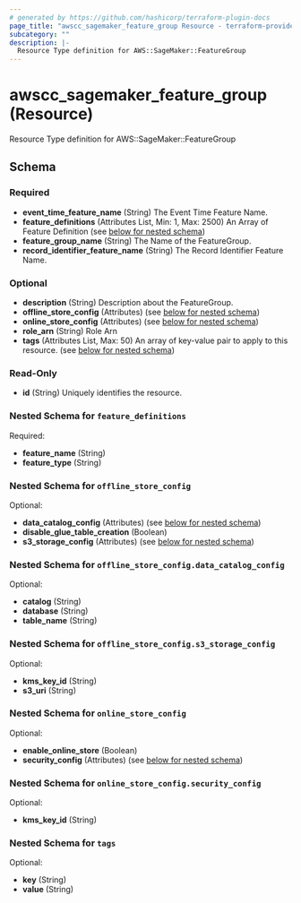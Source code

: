```yaml
---
# generated by https://github.com/hashicorp/terraform-plugin-docs
page_title: "awscc_sagemaker_feature_group Resource - terraform-provider-awscc"
subcategory: ""
description: |-
  Resource Type definition for AWS::SageMaker::FeatureGroup
---
```


# awscc_sagemaker_feature_group (Resource)

Resource Type definition for AWS::SageMaker::FeatureGroup



<!-- schema generated by tfplugindocs -->
## Schema

### Required

- **event_time_feature_name** (String) The Event Time Feature Name.
- **feature_definitions** (Attributes List, Min: 1, Max: 2500) An Array of Feature Definition (see [below for nested schema](#nestedatt--feature_definitions))
- **feature_group_name** (String) The Name of the FeatureGroup.
- **record_identifier_feature_name** (String) The Record Identifier Feature Name.

### Optional

- **description** (String) Description about the FeatureGroup.
- **offline_store_config** (Attributes) (see [below for nested schema](#nestedatt--offline_store_config))
- **online_store_config** (Attributes) (see [below for nested schema](#nestedatt--online_store_config))
- **role_arn** (String) Role Arn
- **tags** (Attributes List, Max: 50) An array of key-value pair to apply to this resource. (see [below for nested schema](#nestedatt--tags))

### Read-Only

- **id** (String) Uniquely identifies the resource.

<a id="nestedatt--feature_definitions"></a>
### Nested Schema for `feature_definitions`

Required:

- **feature_name** (String)
- **feature_type** (String)


<a id="nestedatt--offline_store_config"></a>
### Nested Schema for `offline_store_config`

Optional:

- **data_catalog_config** (Attributes) (see [below for nested schema](#nestedatt--offline_store_config--data_catalog_config))
- **disable_glue_table_creation** (Boolean)
- **s3_storage_config** (Attributes) (see [below for nested schema](#nestedatt--offline_store_config--s3_storage_config))

<a id="nestedatt--offline_store_config--data_catalog_config"></a>
### Nested Schema for `offline_store_config.data_catalog_config`

Optional:

- **catalog** (String)
- **database** (String)
- **table_name** (String)


<a id="nestedatt--offline_store_config--s3_storage_config"></a>
### Nested Schema for `offline_store_config.s3_storage_config`

Optional:

- **kms_key_id** (String)
- **s3_uri** (String)



<a id="nestedatt--online_store_config"></a>
### Nested Schema for `online_store_config`

Optional:

- **enable_online_store** (Boolean)
- **security_config** (Attributes) (see [below for nested schema](#nestedatt--online_store_config--security_config))

<a id="nestedatt--online_store_config--security_config"></a>
### Nested Schema for `online_store_config.security_config`

Optional:

- **kms_key_id** (String)



<a id="nestedatt--tags"></a>
### Nested Schema for `tags`

Optional:

- **key** (String)
- **value** (String)


